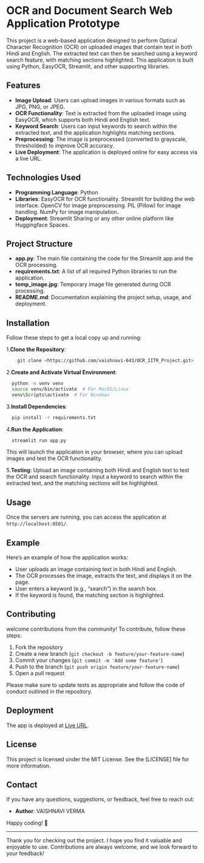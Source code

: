 # OCR and Document Search Web Application Prototype 

This project is a web-based application designed to perform Optical Character Recognition (OCR) on uploaded images that contain text in both Hindi and English. The extracted text can then be searched using a keyword search feature, with matching sections highlighted. This application is built using Python, EasyOCR, Streamlit, and other supporting libraries.

## Features
- **Image Upload**: Users can upload images in various formats such as JPG, PNG, or JPEG.
- **OCR Functionality**: Text is extracted from the uploaded image using EasyOCR, which supports both Hindi and English text.
- **Keyword Search**: Users can input keywords to search within the extracted text, and the application highlights matching sections.
- **Preprocessing**: The image is preprocessed (converted to grayscale, thresholded) to improve OCR accuracy.
- **Live Deployment**: The application is deployed online for easy access via a live URL.

## Technologies Used
- **Programming Language**: Python
- **Libraries**:
   EasyOCR for OCR functionality.
   Streamlit for building the web interface.
   OpenCV for image preprocessing.
   PIL (Pillow) for image handling.
   NumPy for image manipulation.
- **Deployment**: Streamlit Sharing or any other online platform like Huggingface Spaces.

## Project Structure
- **app.py**: The main file containing the code for the Streamlit app and the OCR processing.
- **requirements.txt**: A list of all required Python libraries to run the application.
- **temp_image.jpg**: Temporary image file generated during OCR processing.
- **README.md**: Documentation explaining the project setup, usage, and deployment.

## Installation

Follow these steps to get a local copy up and running:

1.**Clone the Repository**:
   ```sh
       git clone <https://github.com/vaishnavi-643/OCR_IITR_Project.git>
  ```

2.**Create and Activate Virtual Environment**:
   ```sh
     python -m venv venv
     source venv/bin/activate  # For MacOS/Linux
     venv\Scripts\activate  # For Windows
  ```

3.**Install Dependencies**:
   ```sh
     pip install -r requirements.txt
   ```

4.**Run the Application**:
   ```sh
     streamlit run app.py
   ```
This will launch the application in your browser, where you can upload images and test the OCR functionality.

5.**Testing**: Upload an image containing both Hindi and English text to test the OCR and search functionality. Input a keyword to search within the extracted text, and the matching sections will be highlighted.

## Usage

Once the servers are running, you can access the application at `http://localhost:8501/`.

## Example
Here’s an example of how the application works:

- User uploads an image containing text in both Hindi and English.
- The OCR processes the image, extracts the text, and displays it on the page.
- User enters a keyword (e.g., “search”) in the search box.
- If the keyword is found, the matching section is highlighted.

## Contributing

 welcome contributions from the community! To contribute, follow these steps:

1. Fork the repository
2. Create a new branch (`git checkout -b feature/your-feature-name`)
3. Commit your changes (`git commit -m 'Add some feature'`)
4. Push to the branch (`git push origin feature/your-feature-name`)
5. Open a pull request

Please make sure to update tests as appropriate and follow the code of conduct outlined in the repository.

## Deployment
The app is deployed at [Live URL](https://ocriitr-vaishnaviverma.streamlit.app/).

## License

This project is licensed under the MIT License. See the [LICENSE] file for more information.

## Contact

If you have any questions, suggestions, or feedback, feel free to reach out:

- **Author**: VAISHNAVI VERMA

Happy coding! 🎉

---

Thank you for checking out the project. I hope you find it valuable and enjoyable to use. Contributions are always welcome, and we look forward to your feedback!


